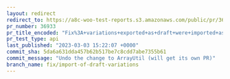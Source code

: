 ```yaml
---
layout: redirect
redirect_to: https://a8c-woo-test-reports.s3.amazonaws.com/public/pr/36933/api/index.html
pr_number: 36933
pr_title_encoded: "Fix%3A+variations+exported+as+draft+were+imported+as+draft"
pr_test_type: api
last_published: "2023-03-03 15:22:07 +0000"
commit_sha: 5da6a631dda457b62b517be7c8cdd7abe7355b61
commit_message: "Undo the change to ArrayUtil (will get its own PR)"
branch_name: fix/import-of-draft-variations
---
```


